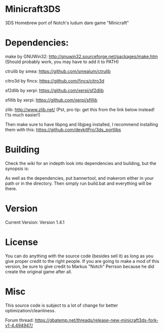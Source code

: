# Minicraft3DS
3DS Homebrew port of Notch's ludum dare game "Minicraft"

# Dependencies:

make by GNUWin32: http://gnuwin32.sourceforge.net/packages/make.htm (Should probably work, you may have to add it to PATH)

ctrulib by smea: https://github.com/smealum/ctrulib

citro3d by fincs: https://github.com/fincs/citro3d

sf2dlib by xerpi: https://github.com/xerpi/sf2dlib

sfillib by xerpi: https://github.com/xerpi/sfillib

zlib: http://www.zlib.net/ (Pst, pro tip: get this from the link below instead! I'ts much easier!)

Then make sure to have libpng and libjpeg installed, I recommend installing them with this: https://github.com/devkitPro/3ds_portlibs

# Building

Check the wiki for an indepth look into dependencies and building, but the synopsis is:

As well as the dependencies, put bannertool, and makerom either in your path or in the directory. Then simply run build.bat and everything will be there.

# Version

Current Version: Version 1.4.1

# License

You can do anything with the source code (besides sell it) as long as you give proper credit to the right people. 
If you are going to make a mod of this version, be sure to give credit to Markus "Notch" Perrson because he did create the original game after all.

# Misc

This source code is subject to a lot of change for better optimization/cleanliness.

Forum thread: https://gbatemp.net/threads/release-new-minicraft3ds-fork-v1-4.494947/

